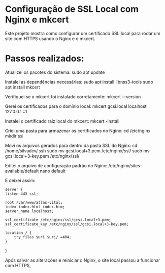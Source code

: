 # Configuração de SSL Local com Nginx e mkcert

Este projeto mostra como configurar um certificado SSL local para rodar um site com HTTPS usando o Nginx e o mkcert.

# Passos realizados:

Atualizei os pacotes do sistema:
    sudo apt update

Instalei as dependências necessárias:
    sudo apt install libnss3-tools
    sudo apt install mkcert

Verifiquei se o mkcert foi instalado corretamente:
    mkcert --version

Gerei os certificados para o domínio local:
    mkcert gcsi.local localhost 127.0.0.1 ::1

Instalei o certificado raiz local do mkcert:
    mkcert -install

Criei uma pasta para armazenar os certificados no Nginx:
    cd /etc/nginx
    mkdir ssl

Movi os arquivos gerados para dentro da pasta SSL do Nginx:
    cd /home/silvadev/.ssh
    sudo mv gcsi.local+3.pem /etc/nginx/ssl/
    sudo mv gcsi.local+3-key.pem /etc/nginx/ssl/

Editei o arquivo de configuração padrão do Nginx:
    /etc/nginx/sites-available/default
    nano default

E deixei assim:

    server {
    listen 443 ssl;

    root /var/www/atlas-vital;
    index index.html index.htm;
    server_name localhost;

    ssl_certificate /etc/nginx/ssl/gcsi.local+3.pem;
    ssl_certificate_key /etc/nginx/ssl/gcsi.local+3-key.pem;

    location / {
        try_files $uri $uri/ =404;
    }
}

Após salvar as alterações e reiniciar o Nginx, o site local passou a funcionar com HTTPS,

